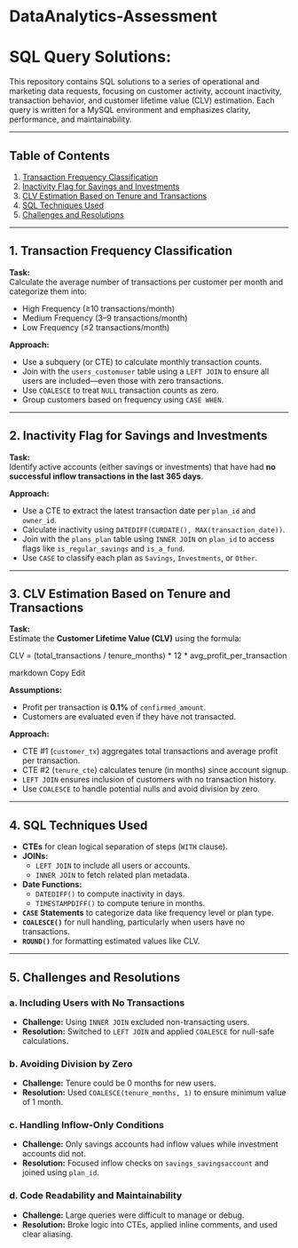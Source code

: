 # DataAnalytics-Assessment

# SQL Query Solutions:

This repository contains SQL solutions to a series of operational and marketing data requests, focusing on customer activity, account inactivity, transaction behavior, and customer lifetime value (CLV) estimation. Each query is written for a MySQL environment and emphasizes clarity, performance, and maintainability.

---

## Table of Contents

1. [Transaction Frequency Classification](https://github.com/Olahzie/DataAnalytics-Assessment/blob/main/Assessment_Q1.sql)
2. [Inactivity Flag for Savings and Investments](https://github.com/Olahzie/DataAnalytics-Assessment/blob/main/Assessment_Q2.sql)
3. [CLV Estimation Based on Tenure and Transactions](https://github.com/Olahzie/DataAnalytics-Assessment/blob/main/Assessment_Q3.sql)
4. [SQL Techniques Used]()
5. [Challenges and Resolutions](#5-challenges-and-resolutions)

---

## 1. Transaction Frequency Classification

**Task:**  
Calculate the average number of transactions per customer per month and categorize them into:
- High Frequency (≥10 transactions/month)
- Medium Frequency (3–9 transactions/month)
- Low Frequency (≤2 transactions/month)

**Approach:**  
- Use a subquery (or CTE) to calculate monthly transaction counts.
- Join with the `users_customuser` table using a `LEFT JOIN` to ensure all users are included—even those with zero transactions.
- Use `COALESCE` to treat `NULL` transaction counts as zero.
- Group customers based on frequency using `CASE WHEN`.

---

## 2. Inactivity Flag for Savings and Investments

**Task:**  
Identify active accounts (either savings or investments) that have had **no successful inflow transactions in the last 365 days**.

**Approach:**  
- Use a CTE to extract the latest transaction date per `plan_id` and `owner_id`.
- Calculate inactivity using `DATEDIFF(CURDATE(), MAX(transaction_date))`.
- Join with the `plans_plan` table using `INNER JOIN` on `plan_id` to access flags like `is_regular_savings` and `is_a_fund`.
- Use `CASE` to classify each plan as `Savings`, `Investments`, or `Other`.

---

## 3. CLV Estimation Based on Tenure and Transactions

**Task:**  
Estimate the **Customer Lifetime Value (CLV)** using the formula:

CLV = (total_transactions / tenure_months) * 12 * avg_profit_per_transaction

markdown
Copy
Edit

**Assumptions:**
- Profit per transaction is **0.1%** of `confirmed_amount`.
- Customers are evaluated even if they have not transacted.

**Approach:**  
- CTE #1 (`customer_tx`) aggregates total transactions and average profit per transaction.
- CTE #2 (`tenure_cte`) calculates tenure (in months) since account signup.
- `LEFT JOIN` ensures inclusion of customers with no transaction history.
- Use `COALESCE` to handle potential nulls and avoid division by zero.

---

## 4. SQL Techniques Used

- **CTEs** for clean logical separation of steps (`WITH` clause).
- **JOINs:**
  - `LEFT JOIN` to include all users or accounts.
  - `INNER JOIN` to fetch related plan metadata.
- **Date Functions:**
  - `DATEDIFF()` to compute inactivity in days.
  - `TIMESTAMPDIFF()` to compute tenure in months.
- **`CASE` Statements** to categorize data like frequency level or plan type.
- **`COALESCE()`** for null handling, particularly when users have no transactions.
- **`ROUND()`** for formatting estimated values like CLV.

---

## 5. Challenges and Resolutions

### a. Including Users with No Transactions
- **Challenge:** Using `INNER JOIN` excluded non-transacting users.
- **Resolution:** Switched to `LEFT JOIN` and applied `COALESCE` for null-safe calculations.

### b. Avoiding Division by Zero
- **Challenge:** Tenure could be 0 months for new users.
- **Resolution:** Used `COALESCE(tenure_months, 1)` to ensure minimum value of 1 month.

### c. Handling Inflow-Only Conditions
- **Challenge:** Only savings accounts had inflow values while investment accounts did not.
- **Resolution:** Focused inflow checks on `savings_savingsaccount` and joined using `plan_id`.

### d. Code Readability and Maintainability
- **Challenge:** Large queries were difficult to manage or debug.
- **Resolution:** Broke logic into CTEs, applied inline comments, and used clear aliasing.

